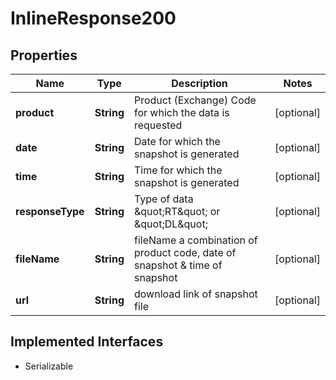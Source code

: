 

# InlineResponse200


## Properties

Name | Type | Description | Notes
------------ | ------------- | ------------- | -------------
**product** | **String** | Product (Exchange) Code for which the data is requested |  [optional]
**date** | **String** | Date for which the snapshot is generated |  [optional]
**time** | **String** | Time for which the snapshot is generated |  [optional]
**responseType** | **String** | Type of data \&quot;RT\&quot; or \&quot;DL\&quot; |  [optional]
**fileName** | **String** | fileName a combination of product code, date of snapshot &amp; time of snapshot |  [optional]
**url** | **String** | download link of snapshot file |  [optional]


## Implemented Interfaces

* Serializable


